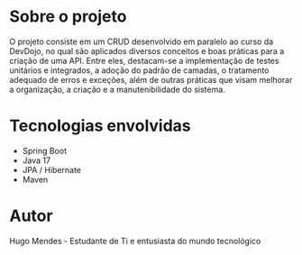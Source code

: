 # Sobre o projeto

  O projeto consiste em um CRUD desenvolvido em paralelo ao curso da DevDojo, no qual são aplicados diversos conceitos e boas práticas para a criação de uma API.
  Entre eles, destacam-se a implementação de testes unitários e integrados, a adoção do padrão de camadas, o tratamento adequado de erros e exceções, 
  além de outras práticas que visam melhorar a organização, a criação e a manutenibilidade do sistema.

# Tecnologias envolvidas

  - Spring Boot
  - Java 17
  - JPA / Hibernate
  - Maven

# Autor

  Hugo Mendes - Estudante de Ti e entusiasta do mundo tecnológico
